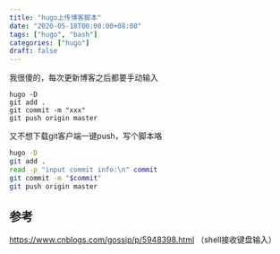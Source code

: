 ```yaml
---
title: "hugo上传博客脚本"
date: "2020-05-18T00:00:00+08:00"
tags: ["hugo", "bash"]
categories: ["hugo"]
draft: false
---
```


我很傻的，每次更新博客之后都要手动输入

```shell
hugo -D
git add .
git commit -m "xxx"
git push origin master
```

又不想下载git客户端一键push，写个脚本咯

```bash
hugo -D
git add .
read -p "input commit info:\n" commit 	
git commit -m "$commit"
git push origin master
```



## 参考

https://www.cnblogs.com/gossip/p/5948398.html （shell接收键盘输入）
